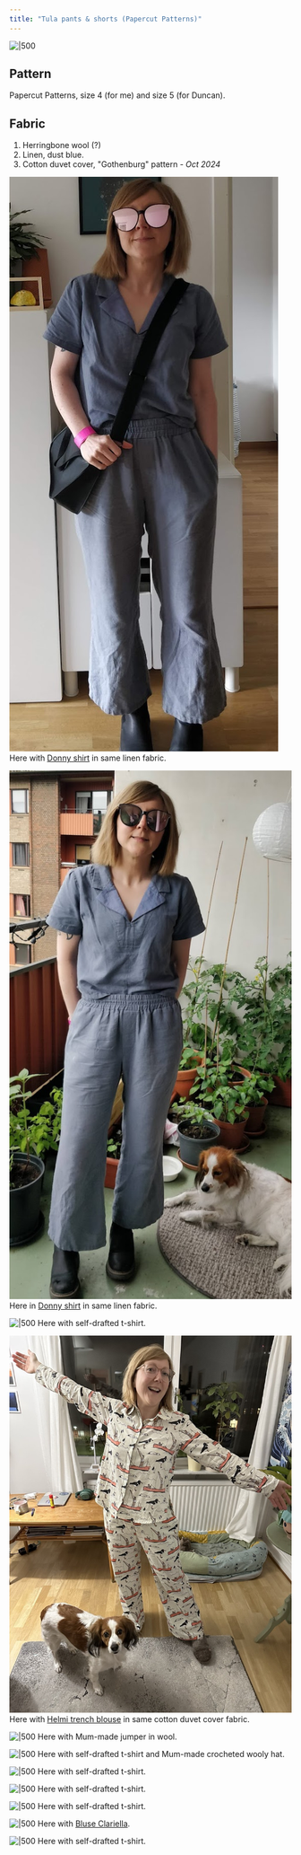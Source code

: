 ```yaml
---
title: "Tula pants & shorts (Papercut Patterns)"
---
```

![|500](projects/attachments/DSCF8055.jpg)
## Pattern
Papercut Patterns, size 4 (for me) and size 5 (for Duncan). 

## Fabric
1. Herringbone wool (?)
2. Linen, dust blue. 
3. Cotton duvet cover, "Gothenburg" pattern - _Oct 2024_

![|500](projects/attachments/Pasted%20image%2020240601221555.png)
Here with [Donny shirt](projects/sewing/Donny%20shirt.md) in same linen fabric.

![|500](projects/attachments/Pasted%20image%2020240601221633.png)
Here in [Donny shirt](projects/sewing/Donny%20shirt.md) in same linen fabric.

![|500](projects/attachments/DSCF8052%201.jpg)
Here with self-drafted t-shirt.


![|500](projects/attachments/telegram-cloud-photo-size-4-5834821348197778531-y.jpg)
Here with [Helmi trench blouse](projects/sewing/Helmi%20trench%20blouse%20and%20tunic%20dress.md) in same cotton duvet cover fabric.

![|500](projects/attachments/DSCF8067.jpg)
Here with Mum-made jumper in wool.

![|500](projects/attachments/DSCF7642.jpg)
Here with self-drafted t-shirt and Mum-made crocheted wooly hat.

![|500](projects/attachments/DSCF8096.jpg)
Here with self-drafted t-shirt.

![|500](projects/attachments/DSCF8097.jpg)
Here with self-drafted t-shirt.

![|500](projects/attachments/DSCF7629.jpg)
Here with self-drafted t-shirt.

![|500](projects/attachments/DSCF7892.jpg)
Here with [Bluse Clariella](projects/sewing/Bluse%20Clariella%20(Drei%20M's).md).


![|500](projects/attachments/DSCF8094.jpg)
Here with self-drafted t-shirt.